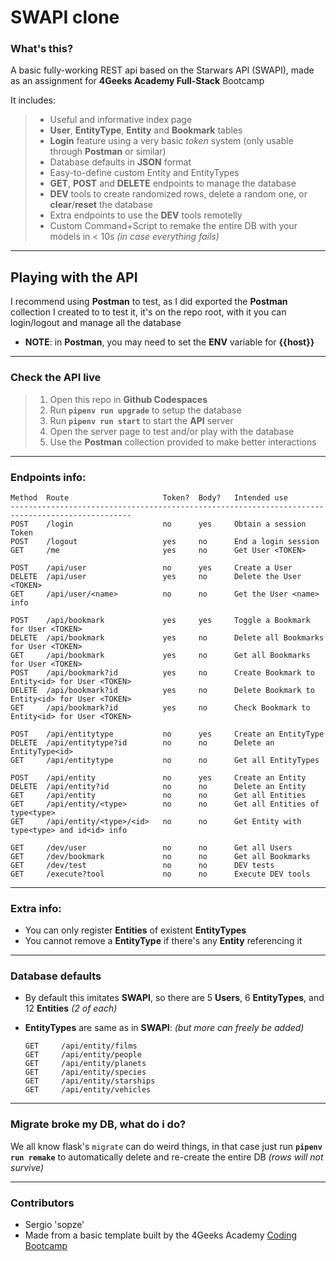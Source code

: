 # SWAPI clone

### What's this?

A basic fully-working REST api based on the Starwars API (SWAPI), made as an assignment for **4Geeks Academy Full-Stack** Bootcamp

It includes:
>- Useful and informative index page
>- **User**, **EntityType**, **Entity** and **Bookmark** tables
>- **Login** feature using a very basic *token* system (only usable through **Postman** or similar)
>- Database defaults in **JSON** format
>- Easy-to-define custom Entity and EntityTypes
>- **GET**, **POST** and **DELETE** endpoints to manage the database
>- **DEV** tools to create randomized rows, delete a random one, or **clear**/**reset** the database
>- Extra endpoints to use the **DEV** tools remotelly
>- Custom Command+Script to remake the entire DB with your models in < 10s *(in case everything fails)*

---

## Playing with the API

I recommend using **Postman** to test, as I did exported the **Postman** collection I created to to test it, it's on the repo root, with it you can login/logout and manage all the database

- **NOTE**: in **Postman**, you may need to set the **ENV** variable for **{{host}}**

---
### Check the API live

>1. Open this repo in **Github Codespaces**
>2. Run **`pipenv run upgrade`** to setup the database
>3. Run **`pipenv run start`** to start the **API** server
>4. Open the server page to test and/or play with the database
>5. Use the **Postman** collection provided to make better interactions

---
### Endpoints info:

    Method  Route                     Token?  Body?   Intended use
    -------------------------------------------------------------------------------------------------
    POST    /login                    no      yes     Obtain a session Token  
    POST    /logout                   yes     no      End a login session
    GET     /me                       yes     no      Get User <TOKEN>

    POST    /api/user                 no      yes     Create a User
    DELETE  /api/user                 yes     no      Delete the User <TOKEN>
    GET     /api/user/<name>          no      no      Get the User <name> info
    
    POST    /api/bookmark             yes     yes     Toggle a Bookmark for User <TOKEN>
    DELETE  /api/bookmark             yes     no      Delete all Bookmarks for User <TOKEN>
    GET     /api/bookmark             yes     no      Get all Bookmarks for User <TOKEN>
    POST    /api/bookmark?id          yes     no      Create Bookmark to Entity<id> for User <TOKEN>
    DELETE  /api/bookmark?id          yes     no      Delete Bookmark to Entity<id> for User <TOKEN>
    GET     /api/bookmark?id          yes     no      Check Bookmark to Entity<id> for User <TOKEN>

    POST    /api/entitytype           no      yes     Create an EntityType
    DELETE  /api/entitytype?id        no      no      Delete an EntityType<id>
    GET     /api/entitytype           no      no      Get all EntityTypes

    POST    /api/entity               no      yes     Create an Entity
    DELETE  /api/entity?id            no      no      Delete an Entity
    GET     /api/entity               no      no      Get all Entities
    GET     /api/entity/<type>        no      no      Get all Entities of type<type>
    GET     /api/entity/<type>/<id>   no      no      Get Entity with type<type> and id<id> info

    GET     /dev/user                 no      no      Get all Users
    GET     /dev/bookmark             no      no      Get all Bookmarks
    GET     /dev/test                 no      no      DEV tests
    GET     /execute?tool             no      no      Execute DEV tools

---
### Extra info:

  * You can only register **Entities** of existent **EntityTypes**
  * You cannot remove a **EntityType** if there's any **Entity** referencing it

---
### Database defaults

* By default this imitates **SWAPI**, so there are 5 **Users**, 6 **EntityTypes**, and 12 **Entities** *(2 of each)*
* **EntityTypes** are same as in **SWAPI**: *(but more can freely be added)*

      GET     /api/entity/films
      GET     /api/entity/people
      GET     /api/entity/planets
      GET     /api/entity/species
      GET     /api/entity/starships
      GET     /api/entity/vehicles

---
### Migrate broke my DB, what do i do?
We all know flask's `migrate` can do weird things, in that case just run **`pipenv run remake`** to automatically delete and re-create the entire DB *(rows will not survive)*

---
### Contributors

* Sergio 'sopze'
* Made from a basic template built by the 4Geeks Academy [Coding Bootcamp](https://4geeksacademy.com/us/coding-bootcamp)
